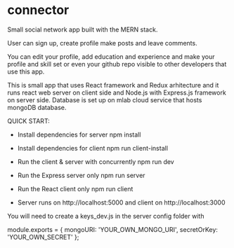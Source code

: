 # connector

Small social network app built with the MERN stack.

User can sign up, create profile make posts and leave comments.

You can edit your profile, add education and experience and make your profile and skill set 
or even your github repo visible to other developers that use this app.

This is small app that uses React framework and Redux arhitecture and it runs react web server on client side
and Node.js with Express.js framework on server side.
Database is set up on mlab cloud service that hosts mongoDB database.


QUICK START:

- Install dependencies for server
npm install

- Install dependencies for client
npm run client-install

- Run the client & server with concurrently
npm run dev

- Run the Express server only
npm run server

- Run the React client only
npm run client

- Server runs on http://localhost:5000 and client on http://localhost:3000


You will need to create a keys_dev.js in the server config folder with

module.exports = {
  mongoURI: 'YOUR_OWN_MONGO_URI',
  secretOrKey: 'YOUR_OWN_SECRET'
};
 







